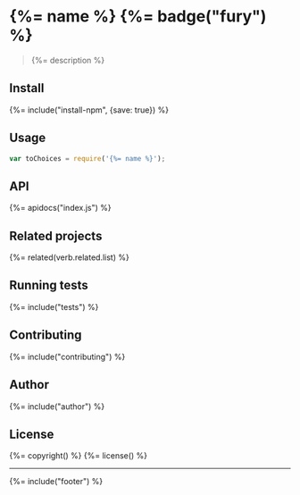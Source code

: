 # {%= name %} {%= badge("fury") %}

> {%= description %}

## Install
{%= include("install-npm", {save: true}) %}

## Usage

```js
var toChoices = require('{%= name %}');
```

## API
{%= apidocs("index.js") %}

## Related projects
{%= related(verb.related.list) %}  

## Running tests
{%= include("tests") %}

## Contributing
{%= include("contributing") %}

## Author
{%= include("author") %}

## License
{%= copyright() %}
{%= license() %}

***

{%= include("footer") %}
